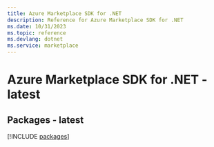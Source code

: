 ```yaml
---
title: Azure Marketplace SDK for .NET
description: Reference for Azure Marketplace SDK for .NET
ms.date: 10/31/2023
ms.topic: reference
ms.devlang: dotnet
ms.service: marketplace
---
```

# Azure Marketplace SDK for .NET - latest
## Packages - latest
[!INCLUDE [packages](marketplace-index.md)]